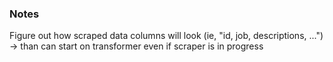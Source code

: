 ### Notes

Figure out how scraped data columns will look (ie, "id, job, descriptions, ...") -> than can start on transformer even if scraper is in progress

